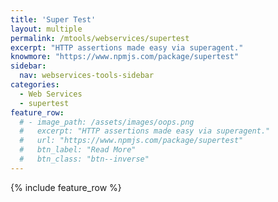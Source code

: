 ```yaml
---
title: 'Super Test'
layout: multiple
permalink: /mtools/webservices/supertest
excerpt: "HTTP assertions made easy via superagent."
knowmore: "https://www.npmjs.com/package/supertest"
sidebar:
  nav: webservices-tools-sidebar
categories:
  - Web Services
  - supertest
feature_row:
  # - image_path: /assets/images/oops.png
  #   excerpt: "HTTP assertions made easy via superagent."
  #   url: "https://www.npmjs.com/package/supertest"
  #   btn_label: "Read More"
  #   btn_class: "btn--inverse"  
---
```

{% include feature_row %}